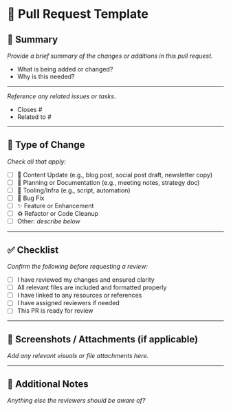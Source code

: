 # 📝 Pull Request Template

## 📌 Summary

_Provide a brief summary of the changes or additions in this pull request._

- What is being added or changed?
- Why is this needed?

---

_Reference any related issues or tasks._

- Closes #
- Related to #

---

## 🧾 Type of Change

_Check all that apply:_

- [ ] 📄 Content Update (e.g., blog post, social post draft, newsletter copy)
- [ ] 🧠 Planning or Documentation (e.g., meeting notes, strategy doc)
- [ ] 🧰 Tooling/Infra (e.g., script, automation)
- [ ] 🐛 Bug Fix
- [ ] ✨ Feature or Enhancement
- [ ] ♻️ Refactor or Code Cleanup
- [ ] Other: _describe below_

---

## ✅ Checklist

_Confirm the following before requesting a review:_

- [ ] I have reviewed my changes and ensured clarity
- [ ] All relevant files are included and formatted properly
- [ ] I have linked to any resources or references
- [ ] I have assigned reviewers if needed
- [ ] This PR is ready for review

---

## 📸 Screenshots / Attachments (if applicable)

_Add any relevant visuals or file attachments here._

---

## 💬 Additional Notes

_Anything else the reviewers should be aware of?_